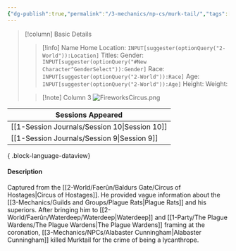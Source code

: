 ```yaml
---
{"dg-publish":true,"permalink":"/3-mechanics/np-cs/murk-tail/","tags":["NPC"],"created":"2025-03-12T21:01:35.328-04:00","updated":"2025-03-13T09:27:48.766-04:00"}
---
```


> [!column] Basic Details
>> [!info] Name
>> Home Location: `INPUT[suggester(optionQuery("2-World")):Location]` 
>> Titles:
>> Gender: `INPUT[suggester(optionQuery("#New Character^GenderSelect")):Gender]`
>> Race: `INPUT[suggester(optionQuery("2-World")):Race]`
>> Age: `INPUT[suggester(optionQuery("2-World")):Age]`
>> Height:
>> Weight:
>
>> [!note] Column 3
>> ![FireworksCircus.png](/img/user/z_Assets/FireworksCircus.png)

| Sessions Appeared                                |
| ------------------------------------------------ |
| [[1-Session Journals/Session 10\|Session 10]] |
| [[1-Session Journals/Session 9\|Session 9]]   |

{ .block-language-dataview}

#### Description
Captured from the [[2-World/Faerûn/Baldurs Gate/Circus of Hostages\|Circus of Hostages]]. He provided vague information about the [[3-Mechanics/Guilds and Groups/Plague Rats\|Plague Rats]] and his superiors. After bringing him to [[2-World/Faerûn/Waterdeep/Waterdeep\|Waterdeep]] and [[1-Party/The Plague Wardens/The Plague Wardens\|The Plague Wardens]] framing at the coronation, [[3-Mechanics/NPCs/Alabaster Cunningham\|Alabaster Cunningham]] killed Murktail for the crime of being a lycanthrope.
